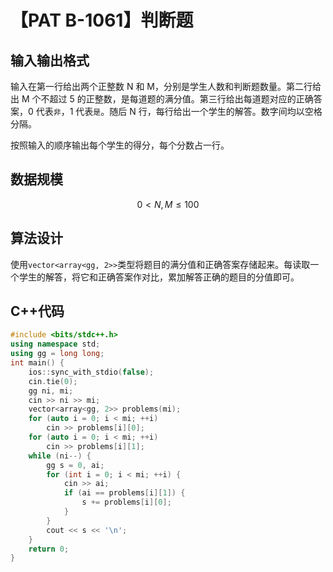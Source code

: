 # 【PAT B-1061】判断题

## 输入输出格式

输入在第一行给出两个正整数 N 和 M，分别是学生人数和判断题数量。第二行给出 M 个不超过 5 的正整数，是每道题的满分值。第三行给出每道题对应的正确答案，0 代表`非`，1 代表`是`。随后 N 行，每行给出一个学生的解答。数字间均以空格分隔。

按照输入的顺序输出每个学生的得分，每个分数占一行。

## 数据规模

$$0< N,M \le 100$$

## 算法设计

使用`vector<array<gg, 2>>`类型将题目的满分值和正确答案存储起来。每读取一个学生的解答，将它和正确答案作对比，累加解答正确的题目的分值即可。

## C++代码

```cpp
#include <bits/stdc++.h>
using namespace std;
using gg = long long;
int main() {
    ios::sync_with_stdio(false);
    cin.tie(0);
    gg ni, mi;
    cin >> ni >> mi;
    vector<array<gg, 2>> problems(mi);
    for (auto i = 0; i < mi; ++i)
        cin >> problems[i][0];
    for (auto i = 0; i < mi; ++i)
        cin >> problems[i][1];
    while (ni--) {
        gg s = 0, ai;
        for (int i = 0; i < mi; ++i) {
            cin >> ai;
            if (ai == problems[i][1]) {
                s += problems[i][0];
            }
        }
        cout << s << '\n';
    }
    return 0;
}
```
